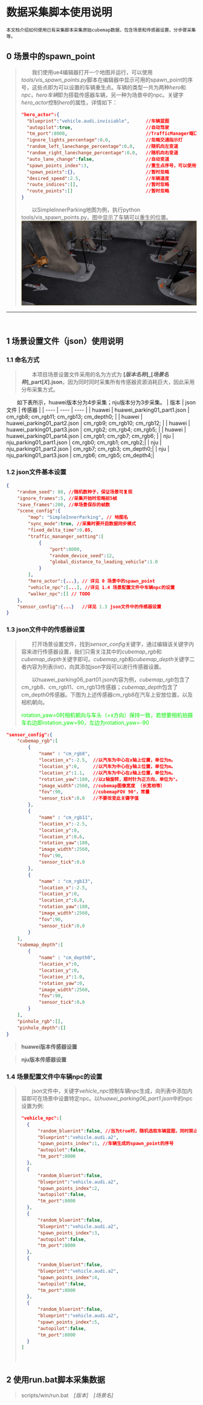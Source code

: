 # 数据采集脚本使用说明

    本文档介绍如何使用已有采集脚本采集原始cubemap数据，包含场景和传感器设置，分步骤采集等。

## 0 场景中的spawn_point
>&emsp;&emsp;我们使用ue4编辑器打开一个地图并运行，可以使用*tools/vis_spawn_points.py*脚本在编辑器中显示可用的spawn_point的序号，这些点即为可以设置的车辆重生点。车辆的类型一共为两种*hero*和*npc*，*hero车辆*即为搭载传感器车辆，另一种为场景中的npc。关键字*hero_actor*控制*hero*的属性，详情如下：
>
>```json
>"hero_actor":{
>   "blueprint":"vehicle.audi.invisiable",      //车辆蓝图
>   "autopilot":true,                           //自动驾驶
>   "tm_port":8000,                             //TrafficManager端口号
>   "ignore_lights_percentage":0.0,             //忽略交通指示灯
>   "random_left_lanechange_percentage":0.0,    //随机向左变道
>   "random_right_lanechange_percentage":0.0,   //随机向右变道
>   "auto_lane_change":false,                   //自动变道
>   "spawn_points_index":3,                     //重生点序号，可以使用vis_spawn_points.py获取
>   "spawn_points":{},                          //暂时忽略
>   "desired_speed":2.5,                        //车辆速度
>   "route_indices":[],                         //暂时忽略
>   "route_points":[]                           //暂时忽略
>}
>```
>&emsp;&emsp;以SimpleInnerParking地图为例，执行python tools/vis_spawn_points.py，图中显示了车辆可以重生的位置。
>![eg_vis](../images/eg_vis.PNG)
---
<br>

## 1 场景设置文件（json）使用说明

### **1.1 命名方式**

>&emsp;&emsp;本项目场景设置文件采用的名为方式为 **[*版本名称*]\_[*场景名称*]\_part[*X*].json**，因为同时同时采集所有传感器资源消耗巨大，因此采用分布采集方式。

&emsp;&emsp;如下表所示，huawei版本分为4步采集；nju版本分为3步采集。
| 版本 | json文件 | 传感器 |
| ---- | ---- | ---- |
| huawei | huawei_parking01_part1.json | cm_rgb8; cm_rgb11; cm_rgb13; cm_depth0; |
| huawei | huawei_parking01_part2.json | cm_rgb9; cm_rgb10; cm_rgb12; |
| huawei | huawei_parking01_part3.json | cm_rgb2; cm_rgb4; cm_rgb5; |
| huawei | huawei_parking01_part4.json | cm_rgb1; cm_rgb7; cm_rgb6; |
| nju | nju_parking01_part1.json | cm_rgb0; cm_rgb1; cm_rgb2;|
| nju | nju_parking01_part2.json | cm_rgb7; cm_rgb3; cm_depth0;|
| nju | nju_parking01_part3.json | cm_rgb6; cm_rgb5; cm_depth4;|

### **1.2 json文件基本设置**

```json
{
    "random_seed": 88, //随机数种子，保证场景可复现
    "ignore_frames":5, //采集开始时忽略前5帧
    "save_frames":200, //单场景保存的帧数
    "scene_config":{
        "map": "SimpleInnerParking", // 地图名
        "sync_mode":true, //采集时要开启数据同步模式
        "fixed_delta_time":0.05,
        "traffic_mananger_setting":[ 
            {
                "port":8000,
                "random_device_seed":12,
                "global_distance_to_leading_vehicle":1.0
            }
        ],
        "hero_actor":{...}, // 详见 0 场景中的spawn_point
        "vehicle_npc":[...], //详见 1.4 场景配置文件中车辆npc的设置
        "walker_npc":[] // TODO
    },
    "sensor_config":{...}   //详见 1.3 json文件中的传感器设置
}
```

### **1.3 json文件中的传感器设置**

>&emsp;&emsp;打开场景设置文件，找到*sensor_config*关键字，通过编辑该关键字内容来进行传感器设置，我们只需关注其中的*cubemap_rgb*和*cubemap_depth*关键字即可。*cubemap_rgb*和*cubemap_depth*关键字二者内容为列表(list)，向其添加json字段可以进行传感器设置。
>
>&emsp;&emsp;以huawei_parking06_part01.json内容为例，*cubemap_rgb*包含了cm_rgb8、cm_rgb11、cm_rgb13传感器；*cubemap_depth*包含了cm_depth0传感器。下图为上述传感器cm_rgb8在汽车上安放位置，以及相机朝向。
>
><font color=gree>rotation_yaw=0时相机朝向与车头（+x方向）保持一致，若想要相机拍摄车右边即rotation_yaw=90，左边为rotation_yaw=-90</font>

```json
"sensor_config":{
    "cubemap_rgb":[
        {
            "name" : "cm_rgb8",
            "location_x":-2.5,  //以汽车为中心在x轴上位置，单位为m。
            "location_y":0,     //以汽车为中心在y轴上位置，单位为m。
            "location_z":1.1,   //以汽车为中心在z轴上位置，单位为m。
            "rotation_yaw":180, //以z轴旋转，顺时针为正方向，单位为°。
            "image_width":2560, //cubemap图像宽度 （长宽相等）
            "fov":90,           //cubemapFOV 90°，常量
            "sensor_tick":0.0   //不要改变此关键字值
        },
        {
            "name" : "cm_rgb11",
            "location_x":-2.5,
            "location_y":0,
            "location_z":0.6,
            "rotation_yaw":180,
            "image_width":2560,
            "fov":90,
            "sensor_tick":0.0
        },
        {
            "name" : "cm_rgb13",
            "location_x":-2.5,
            "location_y":0,
            "location_z":0.8,
            "rotation_yaw":180,
            "image_width":2560,
            "fov":90,
            "sensor_tick":0.0
        }
    ],
    "cubemap_depth":[
        {
            "name" : "cm_depth0",
            "location_x":0,
            "location_y":0,
            "location_z":1.0,
            "rotation_yaw":0,
            "image_width":2560,
            "fov":90,
            "sensor_tick":0.0
        }
    ],
    "pinhole_rgb":[],
    "pinhole_depth":[]
}
```
>**huawei版本传感器设置**

>**nju版本传感器设置**

### **1.4 场景配置文件中车辆npc的设置** 
>&emsp;&emsp;json文件中，关键字*vehicle_npc*控制车辆npc生成，向列表中添加内容即可在场景中设置特定npc。以*huawei_parking06_part1.json*中的npc设置为例:
>```json
>"vehicle_npc":[
>   {
>       "random_bluerint":false, //当为true时，随机选取车辆蓝图，同时禁止"blue_print"关键字
>       "blueprint":"vehicle.audi.a2",
>       "spawn_points_index":1, //车辆生成的spawn_point的序号
>       "autopilot":false, 
>       "tm_port":8000
>   },
>   {
>       "random_bluerint":false,
>       "blueprint":"vehicle.audi.a2",
>       "spawn_points_index":2,
>       "autopilot":false,
>       "tm_port":8000
>   },
>   {
>       "random_bluerint":false,
>       "blueprint":"vehicle.audi.a2",
>       "spawn_points_index":3,
>       "autopilot":false,
>       "tm_port":8000
>   },
>   {
>       "random_bluerint":false,
>       "blueprint":"vehicle.audi.a2",
>       "spawn_points_index":4,
>       "autopilot":false,
>       "tm_port":8000
>   },
>   {
>       "random_bluerint":false,
>       "blueprint":"vehicle.audi.a2",
>       "spawn_points_index":5,
>       "autopilot":false,
>       "tm_port":8000
>   }
>]
>```
>&emsp;&emsp;

## 2 使用run.bat脚本采集数据

>scripts/win/run.bat&emsp;*[版本]*&emsp;*[场景名]* 

